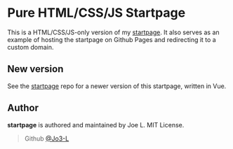 # Pure HTML/CSS/JS Startpage
This is a HTML/CSS/JS-only version of my [startpage](http://joe-l.tk). It also serves as an example of hosting the startpage on Github Pages and redirecting it to a custom domain.

## New version
See the [startpage](https://github.com/jo3-l/startpage) repo for a newer version of this startpage, written in Vue.

## Author
**startpage** is authored and maintained by Joe L. MIT License.
> Github [@Jo3-L](https://github.com/jo3-l)
